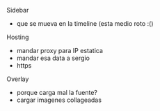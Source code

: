 Sidebar
  * que se mueva en la timeline (esta medio roto :()

Hosting
  * mandar proxy para IP estatica
  * mandar esa data a sergio
  * https

Overlay
  * porque carga mal la fuente?
  * cargar imagenes collageadas



